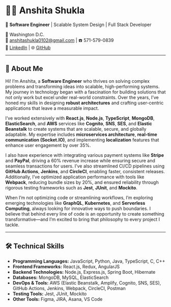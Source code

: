 # 👩‍💻 Anshita Shukla  
 🌟 **Software Engineer** | Scalable System Design | Full Stack Developer  
 
 📍 Washington D.C.  
 📧 [anshitashukla0102@gmail.com](mailto:anshitashukla0102@gmail.com) | ☎️ 571-579-0839  
 🔗 [LinkedIn](https://linkedin.com/in/anshita-shukla) | 🌐 [GitHub](https://github.com/anshitashukla)  
 
 ---
 
 ## 🚀 About Me  
 Hi! I’m Anshita, a **Software Engineer** who thrives on solving complex problems and transforming ideas into scalable, high-performing systems. My journey in technology began with a fascination for building solutions that not only work but excel under real-world constraints. Over the years, I’ve honed my skills in designing **robust architectures** and crafting user-centric applications that leave a measurable impact.  
 
 I’ve worked extensively with **React.js**, **Node.js**, **TypeScript**, **MongoDB**, **ElasticSearch**, and **AWS** services like **Cognito**, **SNS**, **SES**, and **Elastic Beanstalk** to create systems that are scalable, secure, and globally adaptable. My expertise includes **microservices architecture**, **real-time communication (Socket.IO)**, and implementing **localization** features that enhance user engagement by over 35%.  
 
 I also have experience with integrating various payment systems like **Stripe** and **PayPal**, driving a 60% revenue increase while ensuring secure and seamless transactions for users. I’ve also streamlined CI/CD pipelines using **GitHub Actions**, **Jenkins**, and **CircleCI**, enabling faster, consistent releases. Additionally, I’ve optimized application performance with tools like **Webpack**, reducing bundle sizes by 20%, and ensured reliability through rigorous testing frameworks such as **Jest**, **JUnit**, and **Mockito**.  
 
 When I’m not optimizing code or streamlining workflows, I’m exploring emerging technologies like **GraphQL**, **Kubernetes**, and **Serverless Computing**, always looking for innovative ways to push boundaries. I believe that behind every line of code is an opportunity to create something transformative—and I’m excited to bring that philosophy to every project I tackle.  
 
 ---
 
 ## 🛠️ Technical Skills  
 
 - **Programming Languages:** JavaScript, Python, Java, TypeScript, C, C++  
 - **Frontend Frameworks:** React.js, Redux, AngularJS  
 - **Backend Technologies:** Node.js, Express.js, Spring Boot, Hibernate  
 - **Databases:** MongoDB, MySQL, ElasticSearch  
 - **DevOps & Tools:** AWS (Elastic Beanstalk, Amplify, Cognito, SNS, SES), GitHub Actions, Jenkins, Webpack, CircleCI, Postman  
 - **Testing Tools:** Jest, JUnit, Mockito  
 - **Other Tools:** Figma, JIRA, Asana, VS Code  
